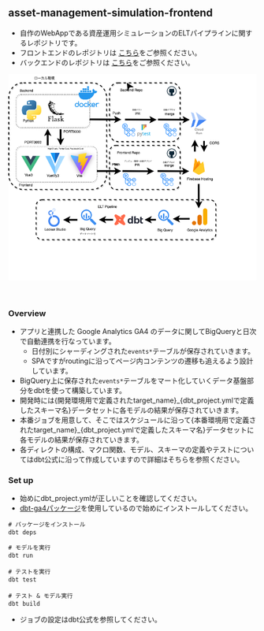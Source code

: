 ## asset-management-simulation-frontend

- 自作のWebAppである資産運用シミュレーションのELTパイプラインに関するレポジトリです。
- フロントエンドのレポジトリは [こちら](https://github.com/spider-man-tm/asset-management-simulation-frontend)をご参照ください。
- バックエンドのレポジトリは [こちら](https://github.com/spider-man-tm/asset-management-simulation-backend)をご参照ください。

![fig](./assets/architect.png)

<br />

### Overview
- アプリと連携した Google Analytics GA4 のデータに関してBigQueryと日次で自動連携を行なっています。
  - 日付別にシャーディングされた`events*`テーブルが保存されていきます。
  - SPAですがroutingに沿ってページ内コンテンツの遷移も追えるよう設計しています。
- BigQuery上に保存された`events*`テーブルをマート化していくデータ基盤部分をdbtを使って構築しています。
- 開発時には{開発環境用で定義されたtarget_name}_{dbt_project.ymlで定義したスキーマ名}データセットに各モデルの結果が保存されていきます。
- 本番ジョブを用意して、そこではスケジュールに沿って{本番環境用で定義されたtarget_name}_{dbt_project.ymlで定義したスキーマ名}データセットに各モデルの結果が保存されていきます。
- 各ディレクトの構成、マクロ関数、モデル、スキーマの定義やテストについてはdbt公式に沿って作成していますので詳細はそちらを参照ください。

### Set up
- 始めにdbt_project.ymlが正しいことを確認してください。
- [dbt-ga4パッケージ](https://hub.getdbt.com/Velir/ga4/latest)を使用しているので始めにインストールしてください。

```shell
# パッケージをインストール
dbt deps
```

```shell
# モデルを実行
dbt run

# テストを実行
dbt test

# テスト & モデル実行
dbt build
```

- ジョブの設定はdbt公式を参照してください。
